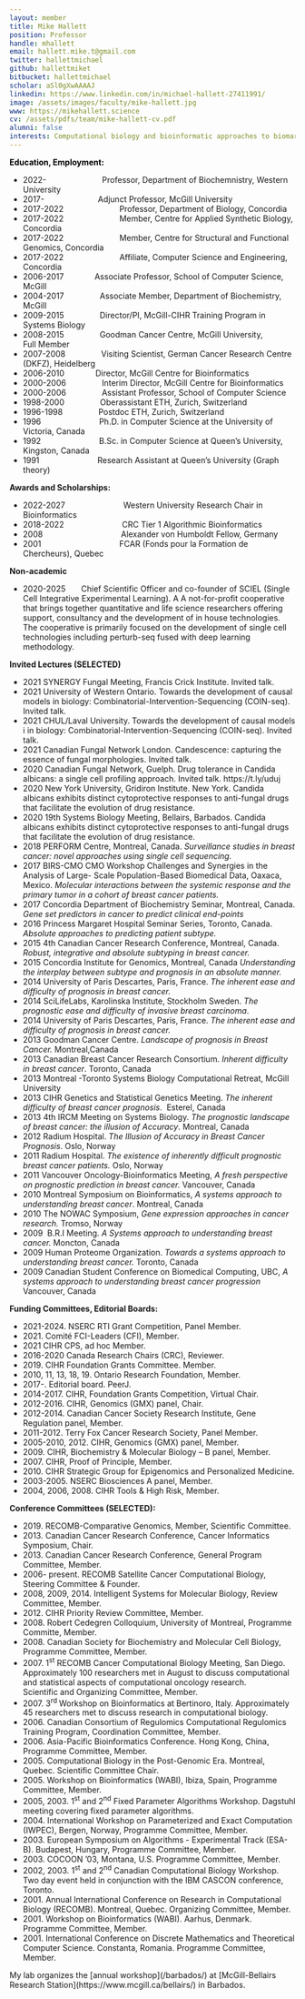 ```yaml
---
layout: member
title: Mike Hallett
position: Professor
handle: mhallett
email: hallett.mike.t@gmail.com
twitter: hallettmichael
github: hallettmiket
bitbucket: hallettmichael
scholar: aSl0gXwAAAAJ
linkedin: https://www.linkedin.com/in/michael-hallett-27411991/
image: /assets/images/faculty/mike-hallett.jpg
www: https://mikehallett.science
cv: /assets/pdfs/team/mike-hallett-cv.pdf
alumni: false
interests: Computational biology and bioinformatic approaches to biomarkers based on multi-variate, multi-modal gene signatures, especially in the context of cancer.
---
```




<p style="color: #0000ff;"><span style="color: #000000;"><strong>Education, Employment:</strong></span></p>

<ul>
 	<li>2022-                         Professor, Department of Biochemnistry, Western University</li>
 	<li>2017-                        Adjunct Professor, McGill University</li>
 	<li>2017-2022                         Professor, Department of Biology, Concordia</li>
 	<li>2017-2022                         Member, Centre for Applied Synthetic Biology, Concordia</li>
 	<li>2017-2022                         Member, Centre for Structural and Functional Genomics, Concordia</li>
 	<li>2017-2022                         Affiliate, Computer Science and Engineering, Concordia</li>
 	<li>2006-2017  <strong>              </strong>Associate Professor, School of Computer Science, McGill</li>
 	<li>2004-2017                Associate Member, Department of Biochemistry, McGill</li>
 	<li>2009-2015                Director/PI, McGill-CIHR Training Program in Systems Biology</li>
 	<li>2008-2015                Goodman Cancer Centre, McGill University, Full Member</li>
 	<li>2007-2008                Visiting Scientist, German Cancer Research Centre (DKFZ), Heidelberg</li>
 	<li>2006-2010   <strong>             </strong>Director, McGill Centre for Bioinformatics</li>
 	<li>2000-2006                Interim Director, McGill Centre for Bioinformatics</li>
 	<li>2000-2006                Assistant Professor, School of Computer Science</li>
 	<li>1998-2000                Oberassistant ETH, Zurich, Switzerland</li>
 	<li>1996-1998                Postdoc ETH, Zurich, Switzerland</li>
 	<li>1996                          Ph.D. in Computer Science at the University of Victoria, Canada</li>
 	<li>1992                          B.Sc. in Computer Science at Queen’s University, Kingston, Canada</li>
 	<li>1991                          Research Assistant at Queen’s University (Graph theory)</li>
</ul>
<strong>Awards and Scholarships:</strong>
<ul>
 	<li>2022-2027                          Western University Research Chair in Bioinformatics</li>
 	<li>2018-2022                          CRC Tier 1 Algorithmic Bioinformatics</li>
 	<li>2008                                   Alexander von Humboldt Fellow, Germany</li>
 	<li>2001                                   FCAR (Fonds pour la Formation de Chercheurs), Quebec</li>
</ul>

<strong>Non-academic</strong>
<ul>
<li>2020-2025      	Chief Scientific Officer and co-founder of SCIEL (Single Cell Integrative
 		Experimental Learning). A
 A not-for-profit cooperative that brings
 		together quantitative and life science researchers offering support,
 		consultancy and the development of in house technologies. The
cooperative is primarily focused on the development of single cell
		technologies including perturb-seq fused with deep learning methodology.</li>
		</ul>


<strong>Invited Lectures (SELECTED)</strong>
<ul>
<li> 2021			SYNERGY Fungal Meeting, Francis Crick Institute. Invited talk.</li>
<li> 2021			University of Western Ontario. Towards the development of causal 
models in biology: Combinatorial-Intervention-Sequencing (COIN-seq). 
Invited talk. </li>
<li> 2021			CHUL/Laval University. Towards the development of causal models i
in biology: Combinatorial-Intervention-Sequencing (COIN-seq). 
Invited talk. </li>
<li> 2021			Canadian Fungal Network London. Candescence: capturing the essence
 			of fungal morphologies. Invited talk.</li>
<li> 2020 			Canadian Fungal Network, Guelph. Drug tolerance in Candida albicans: a
single cell profiling approach. Invited talk. https://t.ly/uduj </li>
<li> 2020			New York University, Gridiron Institute. New York. Candida albicans
 			exhibits distinct cytoprotective responses to anti-fungal drugs that facilitate
 			the evolution of drug resistance.</li>
<li> 2020			19th Systems Biology Meeting, Bellairs, Barbados. Candida albicans
 			exhibits distinct cytoprotective responses to anti-fungal drugs that facilitate
the evolution of drug resistance.</li>
<li>2018 PERFORM Centre, Montreal, Canada. <em>Surveillance studies in breast cancer: novel approaches using single cell sequencing.</em></li>
<li>2017 BIRS-CMO CMO Workshop Challenges and Synergies in the Analysis of Large- Scale Population-Based Biomedical Data, Oaxaca, Mexico. <em>Molecular interactions between the systemic response and the primary tumor in a cohort of breast cancer patients.</em></li>
<li>2017 Concordia Department of Biochemistry Seminar, Montreal, Canada. <em>Gene set predictors in cancer to predict clinical end-points</em></li>
<li>2016 Princess Margaret Hospital Seminar Series, Toronto, Canada. <em>Absolute approaches to predicting patient subtype.</em></li>
<li>2015 4th Canadian Cancer Research Conference, Montreal, Canada. <em>Robust, integrative and absolute subtyping in breast cancer.</em></li>
<li>2015 Concordia Institute for Genomics, Montreal, Canada <em>Understanding the interplay between subtype and prognosis in an absolute manner.</em></li>
<li>2014 University of Paris Descartes, Paris, France. <em>The inherent ease and difficulty of prognosis in breast cancer.</em></li>
 	<li>2014 SciLifeLabs, Karolinska Institute, Stockholm Sweden. <em>The prognostic ease and difficulty of invasive breast carcinoma</em>.</li>
 	<li>2014 University of Paris Descartes, Paris, France. <em>The inherent ease and difficulty of prognosis in breast cancer.</em></li>
 	<li>2013 Goodman Cancer Centre.<em> Landscape of prognosis in Breast Cancer.</em> Montreal,Canada</li>
 	<li>2013 Canadian Breast Cancer Research Consortium. <em>Inherent difficulty in breast cancer</em>. Toronto, Canada</li>
 	<li>2013 Montreal -Toronto Systems Biology Computational Retreat, McGill University</li>
 	<li>2013 CIHR Genetics and Statistical Genetics Meeting.<em> The inherent difficulty of breast cancer prognosis</em>.  Esterel, Canada</li>
 	<li>2013 4th IRCM Meeting on Systems Biology. <em>The prognostic landscape of breast cancer: the illusion of Accuracy</em>. Montreal, Canada</li>
 	<li>2012 Radium Hospital. <em>The Illusion of Accuracy in Breast Cancer Prognosis</em>. Oslo, Norway</li>
 	<li>2011 Radium Hospital. <em>The existence of inherently difficult prognostic breast cancer patients.</em> Oslo, Norway</li>
 	<li>2011 Vancouver Oncology-Bioinformatics Meeting, <em>A fresh perspective on prognostic prediction in breast cancer.</em> Vancouver, Canada</li>
 	<li>2010 Montreal Symposium on Bioinformatics, <em>A systems approach to understanding breast cancer</em>. Montreal, Canada</li>
 	<li>2010 The NOWAC Symposium, <em>Gene expression approaches in cancer research. </em>Tromso, Norway</li>
 	<li>2009  B.R.I Meeting. <em>A Systems approach to understanding breast cancer.</em> Moncton, Canada</li>
 	<li>2009 Human Proteome Organization. <em>Towards a systems approach to understanding breast cancer. </em>Toronto, Canada</li>
 	<li>2009 Canadian Student Conference on Biomedical Computing, UBC, <em>A systems approach to understanding breast cancer progression</em> Vancouver, Canada</li>
</ul>
<strong>Funding Committees, Editorial Boards:</strong>
<ul>
 	<li>2021-2024.	NSERC RTI Grant Competition, Panel Member.	</li>
  <li>2021.	Comité FCI-Leaders (CFI), Member.</li>
  <li> 2021		CIHR CPS, ad hoc Member.</li>
 	<li>2016-2020	 Canada Research Chairs (CRC), Reviewer.</li>
  <li>2019.	CIHR Foundation Grants Committee. 		Member. </li>
 	<li>2010, 11, 13, 18, 19. Ontario Research Foundation, Member.</li>
 	<li>2017-. Editorial board. PeerJ.</li>
 	<li>2014-2017. CIHR, Foundation Grants Competition, Virtual Chair.</li>
 	<li>2012-2016. CIHR, Genomics (GMX) panel, Chair.</li>
 	<li>2012-2014. Canadian Cancer Society Research Institute, Gene Regulation panel, Member.</li>
 	<li>2011-2012. Terry Fox Cancer Research Society, Panel Member.</li>
 	<li>2005-2010, 2012. CIHR, Genomics (GMX) panel, Member.</li>
 	<li>2009. CIHR, Biochemistry &amp; Molecular Biology – B panel, Member.</li>
 	<li>2007. CIHR, Proof of Principle, Member.</li>
 	<li>2010. CIHR Strategic Group for Epigenomics and Personalized Medicine.</li>
 	<li>2003-2005. NSERC Biosciences A panel, Member.</li>
 	<li>2004, 2006, 2008. CIHR Tools &amp; High Risk, Member.</li>
</ul>
<strong>Conference Committees (SELECTED):</strong>
<ul>
  <li>2019. RECOMB-Comparative Genomics, Member, Scientific Committee.</li>
 	<li>2013. Canadian Cancer Research Conference, Cancer Informatics Symposium, Chair.</li>
 	<li>2013. Canadian Cancer Research Conference, General Program Committee, Member.</li>
 	<li>2006- present. RECOMB Satellite Cancer Computational Biology, Steering Committee &amp; Founder.</li>
 	<li>2008, 2009, 2014. Intelligent Systems for Molecular Biology, Review Committee, Member.</li>
 	<li>2012. CIHR Priority Review Committee, Member.</li>
 	<li>2008. Robert Cedegren Colloquium, University of Montreal, Programme Committe, Member.</li>
 	<li>2008. Canadian Society for Biochemistry and Molecular Cell Biology, Programme Committee, Member.</li>
 	<li>2007. 1<sup>st</sup> RECOMB Cancer Computational Biology Meeting, San Diego. Approximately 100 researchers met in August to discuss computational and statistical aspects of computational oncology research. Scientific and Organizing Committee, Member.</li>
 	<li>2007. 3<sup>rd </sup>Workshop on Bioinformatics at Bertinoro, Italy. Approximately 45 researchers met to discuss research in computational biology.</li>
 	<li>2006. Canadian Consortium of Regulomics Computational Regulomics Training Program, Coordination Committee, Member.</li>
 	<li>2006. Asia-Pacific Bioinformatics Conference. Hong Kong, China, Programme Committee, Member.</li>
 	<li>2005. Computational Biology in the Post-Genomic Era. Montreal, Quebec. Scientific Committee Chair.</li>
 	<li>2005. Workshop on Bioinformatics (WABI), Ibiza, Spain, Programme Committee, Member.</li>
 	<li>2005, 2003. 1<sup>st</sup> and 2<sup>nd</sup> Fixed Parameter Algorithms Workshop. Dagstuhl meeting covering fixed parameter algorithms.</li>
 	<li>2004. International Workshop on Parameterized and Exact Computation (IWPEC), Bergen, Norway, Programme Committee, Member.</li>
 	<li>2003. European Symposium on Algorithms - Experimental Track (ESA-B). Budapest, Hungary, Programme Committee, Member.</li>
 	<li>2003. COCOON ’03, Montana, U.S. Programme Committee, Member.</li>
 	<li>2002, 2003. 1<sup>st</sup> and 2<sup>nd</sup> Canadian Computational Biology Workshop. Two day event held in conjunction with the IBM CASCON conference, Toronto.</li>
 	<li>2001. Annual International Conference on Research in Computational Biology (RECOMB). Montreal, Quebec. Organizing Committee, Member.</li>
 	<li>2001. Workshop on Bioinformatics (WABI). Aarhus, Denmark. Programme Committee, Member.</li>
 	<li>2001. International Conference on Discrete Mathematics and Theoretical Computer Science. Constanta, Romania. Programme Committee, Member.</li>
</ul>
My lab organizes the [annual workshop](/barbados/) at [McGill-Bellairs Research Station](https://www.mcgill.ca/bellairs/) in Barbados.

&nbsp;

